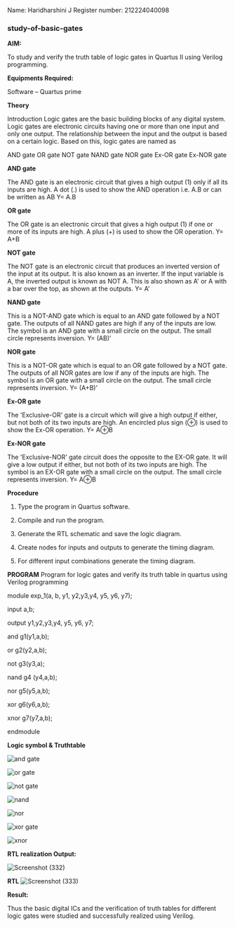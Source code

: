 Name: Haridharshini J
Register number: 212224040098
### study-of-basic-gates

**AIM:** 

To study and verify the truth table of logic gates in Quartus II using Verilog programming.

**Equipments Required:**

Software – Quartus prime 

**Theory**

Introduction Logic gates are the basic building blocks of any digital system. Logic gates are electronic circuits having one or more than one input and only one output. The relationship between the input and the output is based on a certain logic. Based on this, logic gates are named as

AND gate OR gate NOT gate NAND gate NOR gate Ex-OR gate Ex-NOR gate

**AND gate**

The AND gate is an electronic circuit that gives a high output (1) only if all its inputs are high. A dot (.) is used to show the AND operation i.e. A.B or can be written as AB
Y= A.B

**OR gate** 

The OR gate is an electronic circuit that gives a high output (1) if one or more of its inputs are high. A plus (+) is used to show the OR operation.
Y= A+B

**NOT gate**

The NOT gate is an electronic circuit that produces an inverted version of the input at its output. It is also known as an inverter. If the input variable is A, the inverted output is known as NOT A. This is also shown as A' or A with a bar over the top, as shown at the outputs.
Y= A'

**NAND gate**

This is a NOT-AND gate which is equal to an AND gate followed by a NOT gate. The outputs of all NAND gates are high if any of the inputs are low. The symbol is an AND gate with a small circle on the output. The small circle represents inversion.
Y= (AB)’

**NOR gate**

This is a NOT-OR gate which is equal to an OR gate followed by a NOT gate. The outputs of all NOR gates are low if any of the inputs are high. The symbol is an OR gate with a small circle on the output. The small circle represents inversion.
Y= (A+B)’

**Ex-OR gate**

The 'Exclusive-OR' gate is a circuit which will give a high output if either, but not both of its two inputs are high. An encircled plus sign (⊕) is used to show the Ex-OR operation.
Y= A⊕B

**Ex-NOR gate**

The 'Exclusive-NOR' gate circuit does the opposite to the EX-OR gate. It will give a low output if either, but not both of its two inputs are high. The symbol is an EX-OR gate with a small circle on the output. The small circle represents inversion.
Y= A⊕B

**Procedure** 

1.	Type the program in Quartus software.

2.	Compile and run the program.

3.	Generate the RTL schematic and save the logic diagram.

4.	Create nodes for inputs and outputs to generate the timing diagram.

5.	For different input combinations generate the timing diagram.


**PROGRAM**
Program for logic gates and verify its truth table in quartus using Verilog programming

module exp_1(a, b, y1, y2,y3,y4, y5, y6, y7);

input a,b;

output y1,y2,y3,y4, y5, y6, y7;

and g1(y1,a,b);

or g2(y2,a,b);

not g3(y3,a);

nand g4 (y4,a,b);

nor g5(y5,a,b);

xor g6(y6,a,b);

xnor g7(y7,a,b);

endmodule
 
**Logic symbol & Truthtable** 

![and gate](https://github.com/user-attachments/assets/1407cd44-aa41-48e3-9fca-a5b2a2b8e530) 

![or gate](https://github.com/user-attachments/assets/e560829c-f582-4bfe-9205-17c1f27049a9) 

![not gate](https://github.com/user-attachments/assets/4c850b89-900b-405b-a9c2-fc7e335eb6b9) 

![nand](https://github.com/user-attachments/assets/ba5353b5-9798-4b91-854b-1c05b8d69540)

![nor](https://github.com/user-attachments/assets/857270f6-1d8f-40c8-bf9f-1dc86988de94) 

![xor gate](https://github.com/user-attachments/assets/7269a82e-972b-4f6e-a236-73458bb3a836) 

![xnor](https://github.com/user-attachments/assets/6f388caf-4523-46eb-bb38-cd236d57b4e9) 

**RTL realization Output:** 

![Screenshot (332)](https://github.com/user-attachments/assets/bb8a3c34-4b56-46fc-b5e5-93b2f015a353)

**RTL**
![Screenshot (333)](https://github.com/user-attachments/assets/4ac6773f-9f1f-48db-9771-d5c1bfbd1943)

**Result:**

Thus the basic digital ICs and the verification of truth tables for different logic gates were studied and successfully realized using Verilog. 



